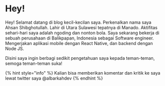 # Hey!

Hey! Selamat datang di blog kecil-kecilan saya. Perkenalkan nama saya Ahsan Shibghotullah. Lahir di Utara Sulawesi tepatnya di Manado. Aktifitas sehari-hari saya adalah ngoding dan nonton bola. Saya sekarang bekerja di sebuah perusahaan di Balikpapan, Indonesia sebagai Software engineer. Mengerjakan aplikasi mobile dengan React Native, dan backend dengan Node JS.

Disini saya ingin berbagi sedikit pengetahuan saya kepada teman-teman, semoga teman-teman suka!

{% hint style="info" %}
Kalian bisa memberikan komentar dan kritik ke saya lewat twitter saya @albarkahdev
{% endhint %}


